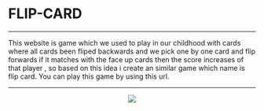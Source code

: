 # FLIP-CARD

----

This website is game which we used to play in our childhood with cards where all cards been fliped backwards and we pick one by one card and flip forwards if it matches with the face up cards then the score increases of that player , so based on this idea i create an similar game which name is flip card. You can play this game by using this url. 


----

<p align="center">
  <img src="flip_card_gif.gif">
</P>
